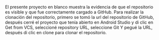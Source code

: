 El presente proyecto en blanco muestra la evidencia de que el repositorio es visible y que fue correctamente cargado a GitHub.
Para realizar la clonación del repositorio, primero se tomó la url del repositorio de GitHub, después cerré el proyecto que tenía abierto en Android Studio y di clic en 
Get from VCS, seleccioné repository URL, seleccione Git Y pegué la URL, después di clic en clone para clonar el repositorio.
